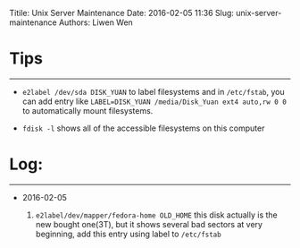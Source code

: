 Titile: Unix Server Maintenance
Date: 2016-02-05 11:36
Slug: unix-server-maintenance
Authors: Liwen Wen

# Tips
- - -
* `e2label /dev/sda DISK_YUAN` to label filesystems and in `/etc/fstab`, you can add entry like `LABEL=DISK_YUAN /media/Disk_Yuan ext4 auto,rw 0 0  ` to automatically  mount filesystems. 

* `fdisk -l` shows all of the accessible filesystems on this computer
# Log:
- - -
* 2016-02-05
   
     1. `e2label/dev/mapper/fedora-home OLD_HOME` this disk actually is the new bought one(3T), but it shows several bad sectors at very beginning, add this entry using label to `/etc/fstab`
